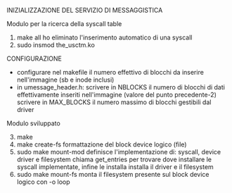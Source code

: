 INIZIALIZZAZIONE DEL SERVIZIO DI MESSAGGISTICA

Modulo per la ricerca della syscall table

1) make all                                 ho eliminato l'inserimento automatico di una syscall
2) sudo insmod the_usctm.ko

CONFIGURAZIONE
* configurare nel makefile il numero effettivo di blocchi da inserire nell'immagine (sb e inode inclusi)
* in umessage_header.h: scrivere in NBLOCKS il numero di blocchi di dati effettivamente inseriti nell'immagine (valore del punto precedente-2)
                        scrivere in MAX_BLOCKS il numero massimo di blocchi gestibili dal driver



Modulo sviluppato

3) make 
4) make create-fs                           formattazione del block device logico (file)
5) sudo make mount-mod                      definisce l'implementazione di: syscall, device driver e filesystem
                                            chiama get_entries per trovare dove installare le syscall implementate, infine le installa
                                            installa il driver e il filesystem
6) sudo make mount-fs                       monta il filesystem presente sul block device logico con -o loop
